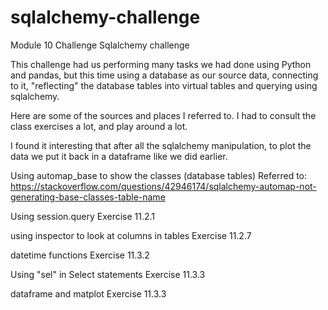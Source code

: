 # sqlalchemy-challenge
Module 10 Challenge
Sqlalchemy challenge

This challenge had us performing many tasks we had done using Python and pandas, but this time using a database
as our source data, connecting to it, "reflecting" the database tables into virtual tables and querying
using sqlalchemy.

Here are some of the sources and places I referred to. I had to consult the class exercises a lot, and play around 
a lot.

I found it interesting that after all the sqlalchemy manipulation, to plot the data we put it back in a dataframe like
we did earlier.



Using automap_base to show the classes (database tables)
Referred to:
https://stackoverflow.com/questions/42946174/sqlalchemy-automap-not-generating-base-classes-table-name

Using session.query
Exercise 11.2.1

using inspector to look at columns in tables
Exercise 11.2.7

datetime functions
Exercise 11.3.2

Using "sel" in Select statements
Exercise 11.3.3

dataframe and matplot
Exercise 11.3.3

